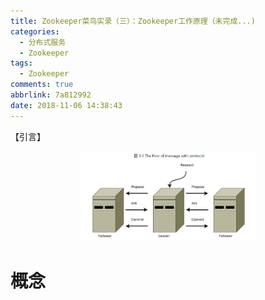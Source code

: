 ```yaml
---
title: Zookeeper菜鸟实录（三）：Zookeeper工作原理（未完成...)
categories:
  - 分布式服务
  - Zookeeper
tags:
  - Zookeeper
comments: true
abbrlink: 7a812992
date: 2018-11-06 14:38:43
---
```

【引言】
<div align=center><img src="https://github.com/ttfisher/images/raw/master/2018/2018-11-14-01.jpg" width="55%"/></div>
<!-- more -->

# 概念